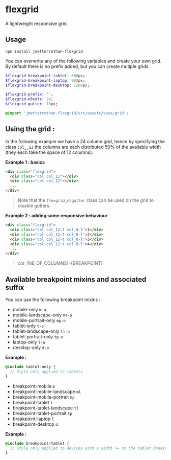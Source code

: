 # flexgrid
A lightweight responsive grid.

## Usage

```
npm install jmetterrothan-flexgrid
```

You can overwrite any of the following variables and create your own grid.
By default there is no prefix added, but you can create mutiple grids.

```sass
$flexgrid-breakpoint-tablet: 600px;
$flexgrid-breakpoint-laptop: 992px;
$flexgrid-breakpoint-desktop: 1200px;

$flexgrid-prefix: '';
$flexgrid-nbcols: 24;
$flexgrid-gutter: 16px;

@import 'jmetterrothan-flexgrid/src/assets/sass/grid';
```

## Using the grid :

In the following example we have a 24 column grid, hence by specifying the class `col__12` the columns are each distributed 50% of the available width (they each take the space of 12 columns).

**Example 1 : basics**
```html
<div class="flexgrid">
  <div class="col col_12"></div>
  <div class="col col_12"></div>
  ...
</div>
 ```
  
 > Note that the `flexgrid_nogutter` class can be used on the grid to disable gutters.

**Example 2 : adding some responsive behaviour**

```html
<div class="flexgrid">
  <div class="col col_12-t col_8-l">1</div>
  <div class="col col_12-t col_8-l">2</div>
  <div class="col col_12-t col_8-l">3</div>
  <div class="col col_12-t col_8-l">4</div>
  ...
</div>
 ```

> col_{NB_OF_COLUMNS}-{BREAKPOINT}

## Available breakpoint mixins and associated suffix

You can use the following breakpoint mixins :

- mobile-only `m-o`
- mobile-landscape-only `mt-o`
- mobile-portrait-only `mp-o`
- tablet-only `t-o`
- tablet-landscape-only `tl-o`
- tablet-portrait-only `tp-o`
- laptop-only `l-o`
- desktop-only `d-o`

**Example :**
```sass
@include tablet-only {
  // Style only applied to tablets
}
```

- breakpoint-mobile `m`
- breakpoint-mobile-landscape `ml`
- breakpoint-mobile-portrait `mp`
- breakpoint-tablet `t`
- breakpoint-tablet-landscape `tl`
- breakpoint-tablet-portrait `tp`
- breakpoint-laptop `l`
- breakpoint-desktop `d`

**Example :**
```sass
@include breakpoint-tablet {
  // Style only applied to devices with a width >= to the tablet breakpoint
}
```
